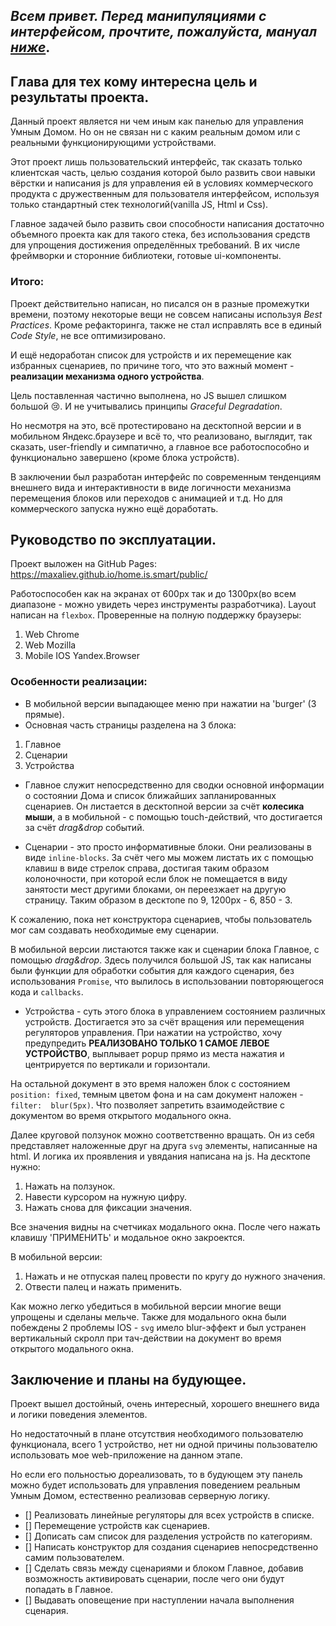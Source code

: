 ## _Всем привет. Перед манипуляциями с интерфейсом, прочтите, пожалуйста, мануал [ниже](#руководство-по-эксплуатации)_.
## Глава для тех кому интересна цель и результаты проекта. 

Данный проект является ни чем иным как панелью для управления Умным Домом. Но он не связан ни с каким реальным домом или с реальными функционирующими устройствами. 

Этот проект лишь пользовательский интерфейс, так сказать только клиентская часть, целью создания которой было развить свои навыки вёрстки и написания js для управления ей в условиях коммерческого продукта с дружественным для пользователя интерфейсом, используя только стандартный стек технологий(vanilla JS, Html и Css). 

Главное задачей было развить свои способности написания достаточно объемного проекта как для такого стека, без использования средств для упрощения достижения определённых требований. В их числе фреймворки и сторонние библиотеки, готовые ui-компоненты.
### Итого:
Проект действительно написан, но писался он в разные промежутки времени, поэтому некоторые вещи не совсем написаны используя _Best Practices_. Кроме рефакторинга, также не стал исправлять все в единый _Code Style_, не все оптимизировано. 

И ещё недоработан список для устройств и их перемещение как избранных сценариев, по причине того, что это важный момент - __реализации механизма одного устройства__. 

Цель поставленная частично выполнена, но JS вышел слишком большой :cry:. И не учитывались принципы _Graceful Degradation_. 

Но несмотря на это, всё протестировано на десктопной версии и в мобильном Яндекс.браузере и всё то, что реализовано, выглядит, так сказать, user-friendly и симпатично, а главное все работоспособно и функционально завершено (кроме блока устройств). 

В заключении был разработан интерфейс по современным тенденциям внешнего вида и интерактивности в виде логичности механизма перемещения блоков или переходов с анимацией и т.д. Но для коммерческого запуска нужно ещё доработать. 

## Руководство по эксплуатации.

Проект выложен на GitHub Pages: 
https://maxaliev.github.io/home.is.smart/public/

Работоспособен как на экранах от 600px так и до 1300px(во всем диапазоне - можно увидеть через инструменты разработчика). Layout написан на `flexbox`. Проверенные на полную поддержку браузеры:
1. Web Chrome
2. Web Mozilla
3. Mobile IOS Yandex.Browser

### Особенности реализации:
- В мобильной версии выпадающее меню при нажатии на 'burger' (3 прямые). 
- Основная часть страницы разделена на 3 блока: 
 1. Главное
 2. Сценарии
 3. Устройства
- Главное служит непосредственно для сводки основной информации о состоянии Дома и список ближайших запланированных сценариев. Он   листается в десктопной версии за счёт __колесика мыши__, а в мобильной - с помощью touch-действий, что достигается за счёт _drag&drop_ событий.

- Сценарии - это просто информативные блоки. Они реализованы в виде `inline-blocks`. За счёт чего мы можем листать их с помощью клавиш в виде стрелок справа, достигая таким образом колоночности, при которой если блок не помещается в виду занятости мест другими блоками, он переезжает на другую страницу. Таким образом в десктопе по 9, 1200px - 6, 850 - 3. 

К сожалению, пока нет конструктора сценариев, чтобы пользователь мог сам создавать необходимые ему сценарии.

В мобильной версии листаются также как и сценарии блока Главное, с помощью _drag&drop_. Здесь получился большой JS, так как написаны были функции для обработки события для каждого сценария, без использования `Promise`, что вылилось в использовании повторяющегося кода и `callbacks`. 

- Устройства - суть этого блока в управлением состоянием различных устройств. Достигается это за счёт вращения или перемещения регуляторов управления. При нажатии на устройство, хочу предупредить __РЕАЛИЗОВАНО ТОЛЬКО 1 САМОЕ ЛЕВОЕ УСТРОЙСТВО__, выплывает popup прямо из места нажатия и центрируется по вертикали и горизонтали. 

На остальной документ в это время наложен блок с состоянием `position: fixed`, темным цветом фона и на сам документ наложен - `filter: 
blur(5px)`. Что позволяет запретить взаимодействие с документом во время открытого модального окна. 

Далее круговой ползунок можно соответственно вращать. Он из себя представляет наложенные друг на друга `svg` элементы, написанные на html. И логика их проявления и увядания написана на js. 
На десктопе нужно:
1. Нажать на ползунок.
2. Навести курсором на нужную цифру.
3. Нажать снова для фиксации значения.

Все значения видны на счетчиках модального окна. После чего нажать клавишу 'ПРИМЕНИТЬ' и модальное окно закроектся.

В мобильной версии:
1. Нажать и не отпуская палец провести по кругу до нужного значения.
2. Отвести палец и нажать применить.

Как можно легко убедиться в мобильной версии многие вещи упрощены и сделаны мельче.
Также для модального окна были побеждены 2 проблемы IOS - `svg` имело blur-эффект и был устранен вертикальный скролл при тач-действии на документ во время открытого модального окна.

## Заключение и планы на будующее.

Проект вышел достойный, очень интересный, хорошего внешнего вида и логики поведения элементов. 

Но недостаточный в плане отсутствия необходимого пользователю функционала, всего 1 устройство, нет ни одной причины пользователю использовать мое web-приложение на данном этапе. 

Но если его польностью дореализовать, то в будующем эту панель можно будет использовать для управления поведением реальным Умным Домом, естественно реализовав серверную логику.

- [] Реализовать линейные регуляторы для всех устройств в списке.
- [] Перемещение устройств как сценариев.
- [] Дописать сам список для разделения устройств по категориям.
- [] Написать конструктор для создания сценариев непосредственно самим пользователем.
- [] Сделать связь между сценариями и блоком Главное, добавив возможность активировать сценарии, после чего они будут попадать в Главное.
- [] Выдавать оповещение при наступлении начала выполнения сценария.
